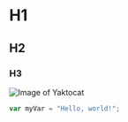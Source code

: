 # H1
## H2
### H3

![Image of Yaktocat](https://octodex.github.com/images/yaktocat.png)

``` javascript
var myVar = "Hello, world!";
```
